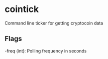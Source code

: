 # cointick
Command line ticker for getting cryptocoin data

## Flags
-freq (int): Polling frequency in seconds
